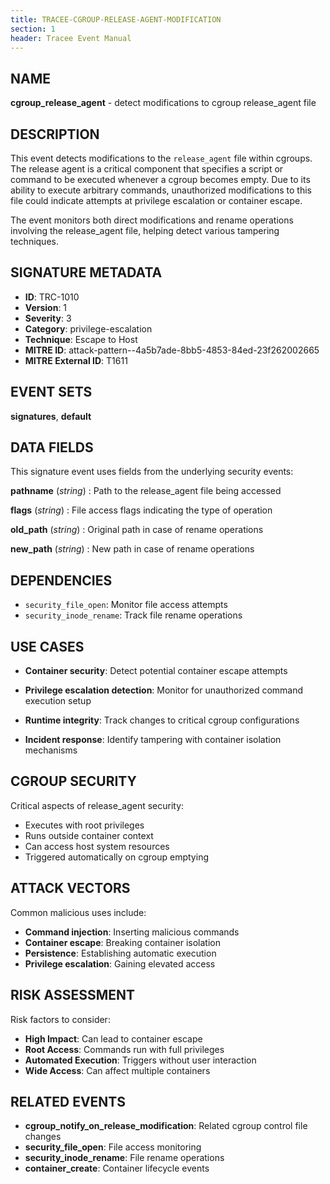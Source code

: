 ```yaml
---
title: TRACEE-CGROUP-RELEASE-AGENT-MODIFICATION
section: 1
header: Tracee Event Manual
---
```


## NAME

**cgroup_release_agent** - detect modifications to cgroup release_agent file

## DESCRIPTION

This event detects modifications to the `release_agent` file within cgroups. The release agent is a critical component that specifies a script or command to be executed whenever a cgroup becomes empty. Due to its ability to execute arbitrary commands, unauthorized modifications to this file could indicate attempts at privilege escalation or container escape.

The event monitors both direct modifications and rename operations involving the release_agent file, helping detect various tampering techniques.

## SIGNATURE METADATA

- **ID**: TRC-1010
- **Version**: 1
- **Severity**: 3
- **Category**: privilege-escalation
- **Technique**: Escape to Host
- **MITRE ID**: attack-pattern--4a5b7ade-8bb5-4853-84ed-23f262002665
- **MITRE External ID**: T1611

## EVENT SETS

**signatures**, **default**

## DATA FIELDS

This signature event uses fields from the underlying security events:

**pathname** (*string*)
: Path to the release_agent file being accessed

**flags** (*string*)
: File access flags indicating the type of operation

**old_path** (*string*)
: Original path in case of rename operations

**new_path** (*string*)
: New path in case of rename operations

## DEPENDENCIES

- `security_file_open`: Monitor file access attempts
- `security_inode_rename`: Track file rename operations

## USE CASES

- **Container security**: Detect potential container escape attempts

- **Privilege escalation detection**: Monitor for unauthorized command execution setup

- **Runtime integrity**: Track changes to critical cgroup configurations

- **Incident response**: Identify tampering with container isolation mechanisms

## CGROUP SECURITY

Critical aspects of release_agent security:

- Executes with root privileges
- Runs outside container context
- Can access host system resources
- Triggered automatically on cgroup emptying

## ATTACK VECTORS

Common malicious uses include:

- **Command injection**: Inserting malicious commands
- **Container escape**: Breaking container isolation
- **Persistence**: Establishing automatic execution
- **Privilege escalation**: Gaining elevated access

## RISK ASSESSMENT

Risk factors to consider:

- **High Impact**: Can lead to container escape
- **Root Access**: Commands run with full privileges
- **Automated Execution**: Triggers without user interaction
- **Wide Access**: Can affect multiple containers

## RELATED EVENTS

- **cgroup_notify_on_release_modification**: Related cgroup control file changes
- **security_file_open**: File access monitoring
- **security_inode_rename**: File rename operations
- **container_create**: Container lifecycle events
